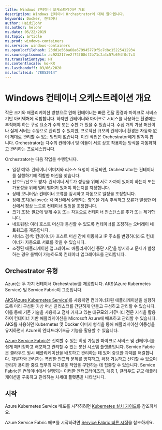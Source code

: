 ```yaml
---
title: Windows 컨테이너 오케스트레이션 개요
description: Windows 컨테이너 Orchestrator에 대해 알아봅니다.
keywords: Docker, 컨테이너
author: Heidilohr
ms.author: helohr
ms.date: 05/22/2019
ms.topic: article
ms.prod: windows-containers
ms.service: windows-containers
ms.openlocfilehash: 23dd1e56ba68a679945779f5e7dbc15225412934
ms.sourcegitcommit: ac923217ee2f74f08df2b71c2a4c57b694f0d7c3
ms.translationtype: HT
ms.contentlocale: ko-KR
ms.lasthandoff: 03/06/2020
ms.locfileid: "78853914"
---
```

# <a name="windows-container-orchestration-overview"></a>Windows 컨테이너 오케스트레이션 개요

작은 크기와 애플리케이션 방향으로 인해 컨테이너는 빠른 전달 환경과 마이크로 서비스 기반 아키텍처에 적합합니다. 하지만 컨테이너와 마이크로 서비스를 사용하는 환경에는 추적해야 하는 구성 요소가 수백 또는 수천 개 있을 수 있습니다. 수십 개의 가상 머신이나 실제 서버는 수동으로 관리할 수 있지만, 프로덕션 규모의 컨테이너 환경은 자동화 없이 제대로 관리할 수 있는 방법이 없습니다. 이런 작업은 Orchestrator에게 맡겨야 합니다. Orchestrator는 다수의 컨테이너 및 이들이 서로 상호 작용하는 방식을 자동화하고 관리하는 프로세스입니다.

Orchestrator는 다음 작업을 수행합니다.

- 일정 예약: 컨테이너 이미지와 리소스 요청이 지정되면, Orchestrator는 컨테이너를 실행하기에 적합한 머신을 찾습니다.
- 선호도/선호도 방지: 컨테이너 세트가 성능을 위해 서로 가까이 있어야 하는지 또는 가용성을 위해 멀리 떨어져 있어야 하는지를 지정합니다.
- 상태 모니터링: 컨테이너 오류를 감시하고 자동으로 일정을 조정합니다.
- 장애 조치(failover): 각 머신에서 실행되는 항목을 계속 추적하고 오류가 발생한 머신에서 정상 노드로 컨테이너 일정을 조정합니다.
- 크기 조정: 필요에 맞게 수동 또는 자동으로 컨테이너 인스턴스를 추가 또는 제거합니다.
- 네트워킹: 여러 호스트 머신과 통신할 수 있도록 컨테이너를 조정하는 오버레이 네트워크를 제공합니다.
- 서비스 검색: 컨테이너가 호스트 머신 간에 이동하고 IP 주소를 변경하더라도 컨테이너가 자동으로 서로를 찾을 수 있습니다.
- 조정된 애플리케이션 업그레이드: 애플리케이션 중단 시간을 방지하고 문제가 발생하는 경우 롤백이 가능하도록 컨테이너 업그레이드를 관리합니다.

## <a name="orchestrator-types"></a>Orchestrator 유형

Azure는 두 가지 컨테이너 Orchestrator를 제공합니다. AKS(Azure Kubernetes Service) 및 Service Fabric이 그것입니다.

[AKS(Azure Kubernetes Service)](/azure/aks/)를 사용하면 컨테이너화된 애플리케이션을 실행하도록 미리 구성된 가상 머신 클러스터를 간단하게 만들고 구성하고 관리할 수 있습니다. 이를 통해 기존 기술을 사용하고 점차 커지고 있는 대규모의 커뮤니티 전문 지식을 활용하여 컨테이너 기반 애플리케이션을 Microsoft Azure에 배포하고 관리할 수 있습니다. AKS를 사용하면 Kubernetes 및 Docker 이미지 형식을 통해 애플리케이션 이동성을 유지하면서 Azure의 엔터프라이즈급 기능을 활용할 수 있습니다.

[Azure Service Fabric](/azure/service-fabric/)은 신뢰할 수 있는 확장 가능한 마이크로 서비스 및 컨테이너를 쉽게 패키징하고 배포하고 관리할 수 있는 분산 시스템 플랫폼입니다. Service Fabric은 클라우드 원시 애플리케이션을 배포하고 관리하는 데 있어 중요한 과제를 해결합니다. 개발자와 관리자는 복잡한 인프라 문제를 방지하고, 확장 가능하고 신뢰할 수 있으며 관리가 용이한 중요 업무의 까다로운 작업을 구현하는 데 집중할 수 있습니다. Service Fabric은 컨테이너에서 실행되는 이러한 엔터프라이즈급, 계층 1, 클라우드 규모 애플리케이션을 구축하고 관리하는 차세대 플랫폼을 나타냅니다.

## <a name="getting-started"></a>시작

Azure Kubernetes Service 배포를 시작하려면 [Kubernetes 설치 가이드](../kubernetes/getting-started-kubernetes-windows.md)를 참조하세요.

Azure Service Fabric 배포를 시작하려면 [Service Fabric 빠른 시작](/azure/service-fabric/service-fabric-quickstart-containers.md)을 참조하세요.
